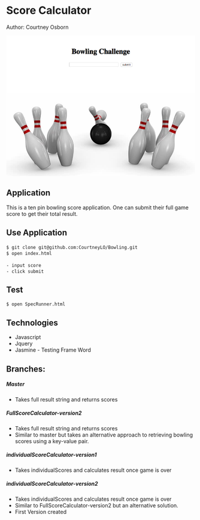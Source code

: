 # Score Calculator
Author: Courtney Osborn

![alt tag](public/images/bowling.png)


## Application

This is a ten pin bowling score application. One can submit their full game score to get their total result.

## Use Application

```
$ git clone git@github.com:CourtneyLO/Bowling.git
$ open index.html

- input score
- click submit   
```

## Test

```
$ open SpecRunner.html
```

## Technologies

- Javascript
- Jquery
- Jasmine - Testing Frame Word

## Branches:

##### Master
  - Takes full result string and returns scores

##### FullScoreCalculator-version2
  - Takes full result string and returns scores
  - Similar to master but takes an alternative approach to    retrieving bowling scores using a key-value pair.

##### individualScoreCalculator-version1
  - Takes individualScores and calculates result once game is over

##### individualScoreCalculator-version2
  - Takes individualScores and calculates result once game is over
  - Similar to FullScoreCalculator-version2 but an alternative solution.
  - First Version created
